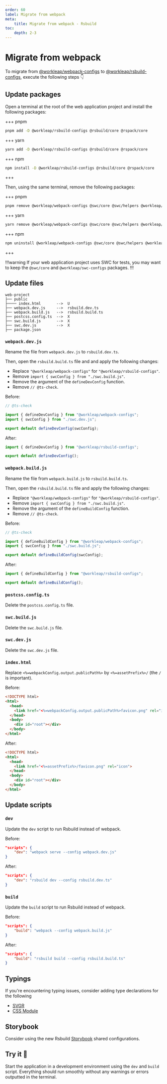 ```yaml
---
order: 60
label: Migrate from webpack
meta:
    title: Migrate from webpack - Rsbuild
toc:
    depth: 2-3
---
```


# Migrate from webpack

To migrate from [@workleap/webpack-configs](https://www.npmjs.com/package/@workleap/webpack-configs) to [@workleap/rsbuild-configs](https://www.npmjs.com/package/@workleap/rsbuild-configs), execute the following steps :point_down:

## Update packages

Open a terminal at the root of the web application project and install the following packages:

+++ pnpm
```bash
pnpm add -D @workleap/rsbuild-configs @rsbuild/core @rspack/core
```
+++ yarn
```bash
yarn add -D @workleap/rsbuild-configs @rsbuild/core @rspack/core
```
+++ npm
```bash
npm install -D @workleap/rsbuild-configs @rsbuild/core @rspack/core
```
+++

Then, using the same terminal, remove the following packages:

+++ pnpm
```bash
pnpm remove @workleap/webpack-configs @swc/core @swc/helpers @workleap/swc-configs webpack webpack-cli webpack-dev-server @workleap/postcss-configs postcss
```
+++ yarn
```bash
yarn remove @workleap/webpack-configs @swc/core @swc/helpers @workleap/swc-configs webpack webpack-cli webpack-dev-server @workleap/postcss-configs postcss
```
+++ npm
```bash
npm uninstall @workleap/webpack-configs @swc/core @swc/helpers @workleap/swc-configs webpack webpack-cli webpack-dev-server @workleap/postcss-configs postcss
```
+++

!!!warning
If your web application project uses SWC for tests, you may want to keep the `@swc/core` and `@workleap/swc-configs` packages.
!!!

## Update files

```
web-project
├── public
├──── index.html       -->  U
├── webpack.dev.js     -->  rsbuild.dev.ts
├── webpack.build.js   -->  rsbuild.build.ts
├── postcss.config.ts  -->  X
├── swc.build.js       -->  X
├── swc.dev.js         -->  X
├── package.json
```

### `webpack.dev.js`

Rename the file from `webpack.dev.js` to `rsbuild.dev.ts`.

Then, open the `rsbuild.build.ts` file and and apply the following changes:

- Replace `"@workleap/webpack-configs"` for `"@workleap/rsbuild-configs"`.
- Remove `import { swcConfig } from "./swc.build.js"`.
- Remove the argument of the `defineDevConfig` function.
- Remove `// @ts-check`.

Before:

```js webpack.dev.js
// @ts-check

import { defineDevConfig } from "@workleap/webpack-configs";
import { swcConfig } from "./swc.dev.js";

export default defineDevConfig(swcConfig);
```

After:

```ts rsbuild.dev.ts
import { defineDevConfig } from "@workleap/rsbuild-configs";

export default defineDevConfig();
```

### `webpack.build.js`

Rename the file from `webpack.build.js` to `rsbuild.build.ts`.

Then, open the `rsbuild.build.ts` file and apply the following changes:

- Replace `"@workleap/webpack-configs"` for `"@workleap/rsbuild-configs"`.
- Remove `import { swcConfig } from "./swc.build.js"`.
- Remove the argument of the `defineBuildConfig` function.
- Remove `// @ts-check`.

Before:

```js webpack.build.js
// @ts-check

import { defineBuildConfig } from "@workleap/webpack-configs";
import { swcConfig } from "./swc.build.js";

export default defineBuildConfig(swcConfig);
```

After:

```ts rsbuild.build.ts
import { defineBuildConfig } from "@workleap/rsbuild-configs";

export default defineBuildConfig();
```

### `postcss.config.ts`

Delete the `postcss.config.ts` file.

### `swc.build.js`

Delete the `swc.build.js` file.

### `swc.dev.js`

Delete the `swc.dev.js` file.

### `index.html`

Replace `<%=webpackConfig.output.publicPath%>` by `<%=assetPrefix%>/` (the `/` is important).

Before:

```html public/index.html
<!DOCTYPE html>
<html>
  <head>
    <link href="<%=webpackConfig.output.publicPath%>favicon.png" rel="icon">
  </head>
  <body>
    <div id="root"></div>
  </body>
</html>
```

After:

```html public/index.html
<!DOCTYPE html>
<html>
  <head>
    <link href="<%=assetPrefix%>/favicon.png" rel="icon">
  </head>
  <body>
    <div id="root"></div>
  </body>
</html>
```

## Update scripts

### `dev`

Update the `dev` script to run Rsbuild instead of webpack.

Before:

```json package.json
"scripts": {
    "dev": "webpack serve --config webpack.dev.js"
}
```

After:

```json package.json
"scripts": {
    "dev": "rsbuild dev --config rsbuild.dev.ts"
}
```

### `build`

Update the `build` script to run Rsbuild instead of webpack.

Before:

```json package.json
"scripts": {
    "build": "webpack --config webpack.build.js"
}
```

After:

```json package.json
"scripts": {
    "build": "rsbuild build --config rsbuild.build.ts"
}
```

## Typings

If you're encountering typing issues, consider adding type declarations for the following

- [SVGR](./configure-dev.md#typings)
- [CSS Module](./configure-dev.md#css-modules-typings)

## Storybook

Consider using the new Rsbuild [Storybook](./configure-storybook.md) shared configurations.

## Try it :rocket:

Start the application in a development environment using the `dev` and `build` script. Everything should run smoothly without any warnings or errors outputted in the terminal.
